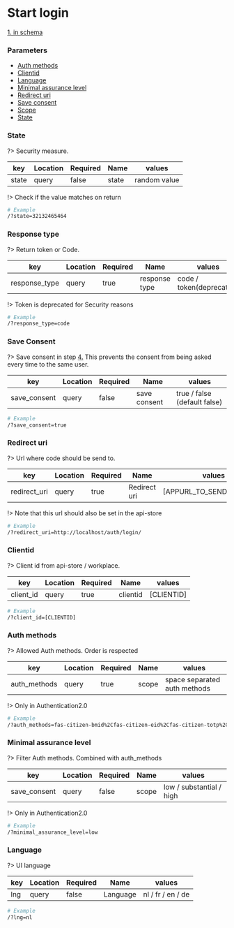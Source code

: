 # Start login
[1. in schema](/consent/schema)

### Parameters

* [Auth methods](#Auth-methods)
* [Clientid](#Clientid)
* [Language](#Language)
* [Minimal assurance level](#Minimal-assurance-level)
* [Redirect uri](#Redirect-uri)
* [Save consent](#Save-consent)
* [Scope](#Scope)
* [State](#State)


### State

?> Security measure.

| key   | Location | Required | Name         | values       |
| ------| -------- |--------- | ------------ | ------------ |
| state | query    | false    | state        | random value |

!> Check if the value matches on return

```bash
# Example
/?state=32132465464
```

### Response type

?> Return token or Code.

| key           | Location | Required | Name          | values                   |
| ------------- | -------- |--------- | ------------- | ------------------------ |
| response_type | query    | true     | response type | code / token(deprecated) |

!> Token is deprecated for Security reasons

```bash
# Example
/?response_type=code
```


### Save Consent

?> Save consent in step [4.](/consent/schema) This prevents the consent from being asked every time to the same user.

| key          | Location | Required | Name         | values                     |
| ------------ | -------- |--------- | ------------ | -------------------------- |
| save_consent | query    | false    | save consent | true / false (default false) |

```bash
# Example
/?save_consent=true
```


### Redirect uri

?> Url where code should be send to.

| key          | Location | Required | Name         | values                     |
| ------------ | -------- |--------- | ------------ | -------------------------- |
| redirect_uri | query    | true     | Redirect uri | [APPURL_TO_SEND_CODE_TO]   |

!> Note that this url should also be set in the api-store

```bash
# Example
/?redirect_uri=http://localhost/auth/login/
```


### Clientid

?> Client id from api-store / workplace.

| key       | Location | Required | Name        | values       |
| --------- | -------- |--------- | ----------- | ------------ |
| client_id | query    | true     | clientid    | [CLIENTID]   |

```bash
# Example
/?client_id=[CLIENTID]
```


### Auth methods

?> Allowed Auth methods. Order is respected

| key           | Location | Required | Name        | values                       |
| ------------- | -------- |--------- | ----------- | ---------------------------- |
| auth_methods  | query    | true     | scope       | space separated auth methods |

!> Only in Authentication2.0

```bash
# Example
/?auth_methods=fas-citizen-bmid%2Cfas-citizen-eid%2Cfas-citizen-totp%2Cfas-citizen-otp%2Ciam-aprofiel-userpass
```


### Minimal assurance level

?> Filter Auth methods. Combined with auth_methods

| key           | Location | Required | Name        | values                   |
| ------------- | -------- |--------- | ----------- | ------------------------ |
| save_consent  | query    | false    | scope       | low / substantial / high |

!> Only in Authentication2.0

```bash
# Example
/?minimal_assurance_level=low
```

### Language

?> UI language

| key | Location | Required | Name        | values            |
| --- | -------- |--------- | ----------- | ----------------- |
| lng | query    | false    | Language    | nl / fr / en / de |

```bash
# Example
/?lng=nl
```
